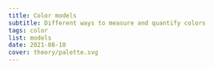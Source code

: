 ```yaml
---
title: Color models
subtitle: Different ways to measure and quantify colors
tags: color
list: models
date: 2021-08-10
cover: theory/palette.svg
---
```


